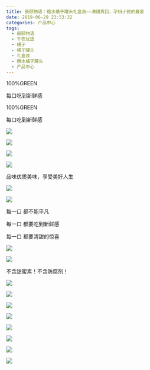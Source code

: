 ```yaml
---
title: 辰颐物语：糖水橘子罐头礼盒装——清甜爽口，孕妇小孩的最爱
date: 2019-06-29 23:53:32
categories: 产品中心
tags:
  - 辰颐物语
  - 千农优选
  - 橘子
  - 橘子罐头
  - 礼盒装
  - 糖水橘子罐头
  - 产品中心
---
```


100%GREEN

每口吃到新鲜感

<!-- more -->


100%GREEN

每口吃到新鲜感

![](https://upload-images.jianshu.io/upload_images/15717308-6f129b90893008dc?imageMogr2/auto-orient/strip%7CimageView2/2/w/512/format/webp)

![](https://upload-images.jianshu.io/upload_images/15717308-2120bfd1179a2f4a?imageMogr2/auto-orient/strip%7CimageView2/2/w/512/format/webp)

![](https://upload-images.jianshu.io/upload_images/15717308-b7a3c9de87bed1e6?imageMogr2/auto-orient/strip%7CimageView2/2/w/512/format/webp)

![](https://upload-images.jianshu.io/upload_images/15717308-0cf5fd956f860efb?imageMogr2/auto-orient/strip%7CimageView2/2/w/512/format/webp)

品味优质美味，享受美好人生

![](https://upload-images.jianshu.io/upload_images/15717308-adbe5f22af2bfe13?imageMogr2/auto-orient/strip%7CimageView2/2/w/512/format/webp)

![](https://upload-images.jianshu.io/upload_images/15717308-84b9ead3c9b1b822?imageMogr2/auto-orient/strip%7CimageView2/2/w/512/format/webp)

每一口 都不能平凡

每一口 都要吃到新鲜感

每一口 都要清甜的惊喜

![](https://upload-images.jianshu.io/upload_images/15717308-6099b9aa597d6acd?imageMogr2/auto-orient/strip%7CimageView2/2/w/512/format/webp)

![](https://upload-images.jianshu.io/upload_images/15717308-515e474c61182f47?imageMogr2/auto-orient/strip%7CimageView2/2/w/512/format/webp)

不含甜蜜素！不含防腐剂！

![](https://upload-images.jianshu.io/upload_images/15717308-7e97096adb71dcb2?imageMogr2/auto-orient/strip%7CimageView2/2/w/512/format/webp)

![](https://upload-images.jianshu.io/upload_images/15717308-853ffa8cc8d6da18?imageMogr2/auto-orient/strip%7CimageView2/2/w/512/format/webp)

![](https://upload-images.jianshu.io/upload_images/15717308-f89c85fcae3a8d18?imageMogr2/auto-orient/strip%7CimageView2/2/w/512/format/webp)

![](https://upload-images.jianshu.io/upload_images/15717308-45e189c11d5075c7?imageMogr2/auto-orient/strip%7CimageView2/2/w/512/format/webp)

![](https://upload-images.jianshu.io/upload_images/15717308-e9cc5477005f85f2?imageMogr2/auto-orient/strip%7CimageView2/2/w/512/format/webp)

![](https://upload-images.jianshu.io/upload_images/15717308-1e890704a00b114d?imageMogr2/auto-orient/strip%7CimageView2/2/w/512/format/webp)

![](https://upload-images.jianshu.io/upload_images/15717308-7126c6f64988410c?imageMogr2/auto-orient/strip%7CimageView2/2/w/512/format/webp)

![](https://upload-images.jianshu.io/upload_images/15717308-ad46feac770925a0?imageMogr2/auto-orient/strip%7CimageView2/2/w/512/format/webp)